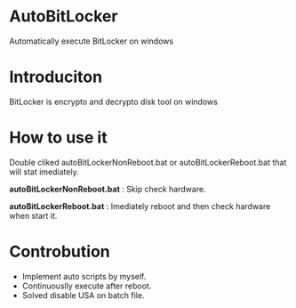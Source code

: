 # AutoBitLocker
Automatically execute BitLocker on windows

# Introduciton
BitLocker is encrypto and decrypto disk tool on windows


# How to use it
Double cliked autoBitLockerNonReboot.bat or autoBitLockerReboot.bat that will stat imediately.

**autoBitLockerNonReboot.bat** : Skip check hardware.

**autoBitLockerReboot.bat** : Imediately reboot and then check hardware when start it.


# Controbution
* Implement auto scripts by myself.
* Continuouslly execute after reboot.
* Solved disable USA on batch file.
